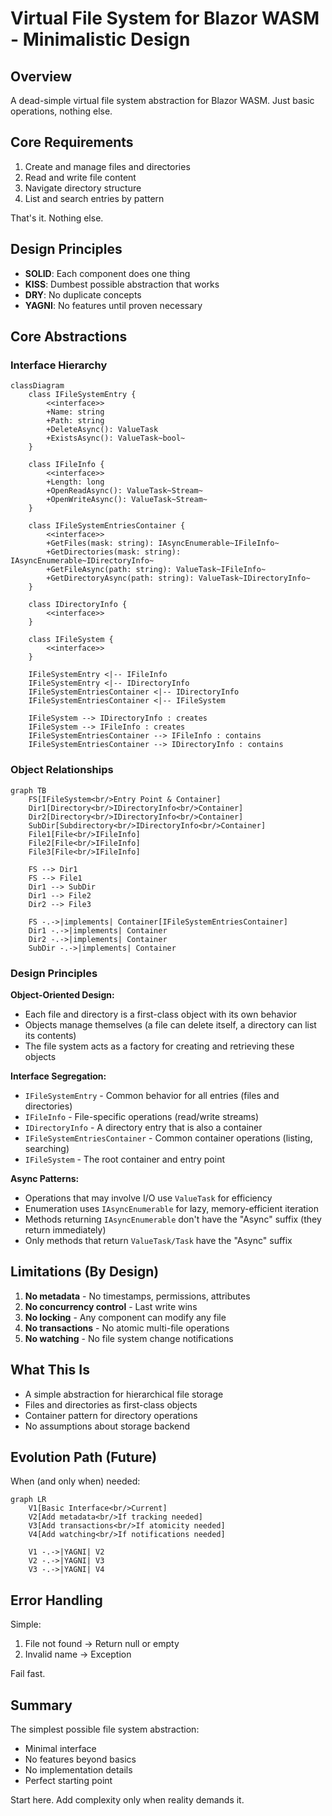 # Virtual File System for Blazor WASM - Minimalistic Design

## Overview

A dead-simple virtual file system abstraction for Blazor WASM. Just basic operations, nothing else.

## Core Requirements

1. Create and manage files and directories
2. Read and write file content
3. Navigate directory structure
4. List and search entries by pattern

That's it. Nothing else.

## Design Principles

- **SOLID**: Each component does one thing
- **KISS**: Dumbest possible abstraction that works
- **DRY**: No duplicate concepts
- **YAGNI**: No features until proven necessary

## Core Abstractions

### Interface Hierarchy

```mermaid
classDiagram
    class IFileSystemEntry {
        <<interface>>
        +Name: string
        +Path: string
        +DeleteAsync(): ValueTask
        +ExistsAsync(): ValueTask~bool~
    }

    class IFileInfo {
        <<interface>>
        +Length: long
        +OpenReadAsync(): ValueTask~Stream~
        +OpenWriteAsync(): ValueTask~Stream~
    }

    class IFileSystemEntriesContainer {
        <<interface>>
        +GetFiles(mask: string): IAsyncEnumerable~IFileInfo~
        +GetDirectories(mask: string): IAsyncEnumerable~IDirectoryInfo~
        +GetFileAsync(path: string): ValueTask~IFileInfo~
        +GetDirectoryAsync(path: string): ValueTask~IDirectoryInfo~
    }

    class IDirectoryInfo {
        <<interface>>
    }

    class IFileSystem {
        <<interface>>
    }

    IFileSystemEntry <|-- IFileInfo
    IFileSystemEntry <|-- IDirectoryInfo
    IFileSystemEntriesContainer <|-- IDirectoryInfo
    IFileSystemEntriesContainer <|-- IFileSystem

    IFileSystem --> IDirectoryInfo : creates
    IFileSystem --> IFileInfo : creates
    IFileSystemEntriesContainer --> IFileInfo : contains
    IFileSystemEntriesContainer --> IDirectoryInfo : contains
```

### Object Relationships

```mermaid
graph TB
    FS[IFileSystem<br/>Entry Point & Container]
    Dir1[Directory<br/>IDirectoryInfo<br/>Container]
    Dir2[Directory<br/>IDirectoryInfo<br/>Container]
    SubDir[Subdirectory<br/>IDirectoryInfo<br/>Container]
    File1[File<br/>IFileInfo]
    File2[File<br/>IFileInfo]
    File3[File<br/>IFileInfo]

    FS --> Dir1
    FS --> File1
    Dir1 --> SubDir
    Dir1 --> File2
    Dir2 --> File3

    FS -.->|implements| Container[IFileSystemEntriesContainer]
    Dir1 -.->|implements| Container
    Dir2 -.->|implements| Container
    SubDir -.->|implements| Container
```

### Design Principles

**Object-Oriented Design:**
- Each file and directory is a first-class object with its own behavior
- Objects manage themselves (a file can delete itself, a directory can list its contents)
- The file system acts as a factory for creating and retrieving these objects

**Interface Segregation:**
- `IFileSystemEntry` - Common behavior for all entries (files and directories)
- `IFileInfo` - File-specific operations (read/write streams)
- `IDirectoryInfo` - A directory entry that is also a container
- `IFileSystemEntriesContainer` - Common container operations (listing, searching)
- `IFileSystem` - The root container and entry point

**Async Patterns:**
- Operations that may involve I/O use `ValueTask` for efficiency
- Enumeration uses `IAsyncEnumerable` for lazy, memory-efficient iteration
- Methods returning `IAsyncEnumerable` don't have the "Async" suffix (they return immediately)
- Only methods that return `ValueTask/Task` have the "Async" suffix

## Limitations (By Design)

1. **No metadata** - No timestamps, permissions, attributes
2. **No concurrency control** - Last write wins
3. **No locking** - Any component can modify any file
4. **No transactions** - No atomic multi-file operations
5. **No watching** - No file system change notifications

## What This Is

- A simple abstraction for hierarchical file storage
- Files and directories as first-class objects
- Container pattern for directory operations
- No assumptions about storage backend

## Evolution Path (Future)

When (and only when) needed:

```mermaid
graph LR
    V1[Basic Interface<br/>Current]
    V2[Add metadata<br/>If tracking needed]
    V3[Add transactions<br/>If atomicity needed]
    V4[Add watching<br/>If notifications needed]

    V1 -.->|YAGNI| V2
    V2 -.->|YAGNI| V3
    V3 -.->|YAGNI| V4
```

## Error Handling

Simple:

1. File not found → Return null or empty
2. Invalid name → Exception

Fail fast.

## Summary

The simplest possible file system abstraction:
- Minimal interface
- No features beyond basics
- No implementation details
- Perfect starting point

Start here. Add complexity only when reality demands it.